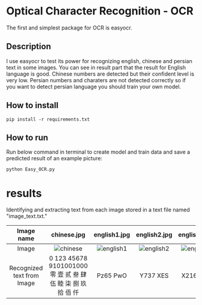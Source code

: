 # Optical Character Recognition - OCR

The first and simplest package for OCR is easyocr.

## Description

I use easyocr to test its power for recognizing english, chinese and persian text in some images.
You can see in result part that the result for English language is good.
Chinese numbers are detected but their confident level is very low.
Persian numbers and charaters are not detected correctly so if you want to detect persian language you should train your own model.

## How to install

```
pip install -r requirements.txt
```

##  How to run

Run below command in terminal to create model and train data and save a predicted result of an example picture:

```
python Easy_OCR.py
```

# results

Identifying and extracting text from each image stored in a text file named "image_text.txt."

|          Image name        | chinese.jpg    | english1.jpg    | english2.jpg    | english3.jpg    | farsi1.jpg    | farsi2.jpg    | farsi3.jpg    |
| :----------------------:   | :---: | :---: |:---: |:---: |:---: |:---: |:---: |
|             Image          |  ![chinese](https://github.com/javadnematollahi/python-assignment/assets/86910174/344a3d32-1e34-4b30-8054-fcdbca07be18) | ![english1](https://github.com/javadnematollahi/python-assignment/assets/86910174/c68747ad-f3d2-4a94-9e81-aff1308e3085) | ![english2](https://github.com/javadnematollahi/python-assignment/assets/86910174/2290bd47-1274-4dfc-a288-6849035e2cdf) | ![english3](https://github.com/javadnematollahi/python-assignment/assets/86910174/ce441309-479f-47cd-ad7c-85af3fe8e6e4) | ![farsi1](https://github.com/javadnematollahi/python-assignment/assets/86910174/2dc8c2d5-6a75-41bf-bc2a-6ff5905967c9) | ![farsi2](https://github.com/javadnematollahi/python-assignment/assets/86910174/b1904157-74ad-4b6e-a83c-281d5c0c7e59) | ![farsi3](https://github.com/javadnematollahi/python-assignment/assets/86910174/c1f09420-9a62-4f0e-b660-e9a46e0f2868) |
| Recognized text from Image | 0 123 45678 9101001000 零 壹  贰  叁  肆  伍  睦  柒  捌  玖 拾 佰 仟 | Pz65 PwO   | Y737 XES   | X216 KHB  | ابران ع ٩ ٥سار ٥ر | ب ٩١ ٤٢ ٥٦٧ بر النا  | ٣٣ ٤٦٧ ٥٢  ببر ان |






